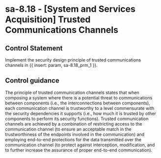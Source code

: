 # sa-8.18 - \[System and Services Acquisition\] Trusted Communications Channels

## Control Statement

Implement the security design principle of trusted communications channels in {{ insert: param, sa-8.18_prm_1 }}.

## Control guidance

The principle of trusted communication channels states that when composing a system where there is a potential threat to communications between components (i.e., the interconnections between components), each communication channel is trustworthy to a level commensurate with the security dependencies it supports (i.e., how much it is trusted by other components to perform its security functions). Trusted communication channels are achieved by a combination of restricting access to the communication channel (to ensure an acceptable match in the trustworthiness of the endpoints involved in the communication) and employing end-to-end protections for the data transmitted over the communication channel (to protect against interception, modification, and to further increase the assurance of proper end-to-end communication).
